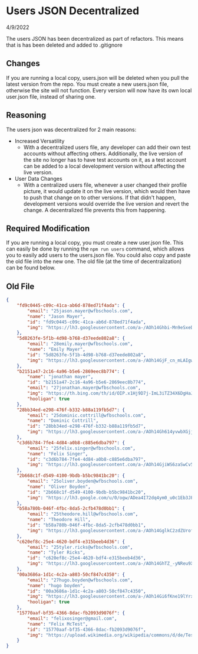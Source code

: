 <!--title:Users JSON Decentralized:title-->
<!--date:2022-04-09:date-->
# Users JSON Decentralized

4/9/2022  

The users JSON has been decentralized as part of refactors. This means that is has been deleted and added to .gitignore

## Changes

If you are running a local copy, users.json will be deleted when you pull the latest version from the repo. You must create a new users.json file, otherwise the site will not function. Every version will now have its own local user.json file, instead of sharing one.

## Reasoning

The users json was decentralized for 2 main reasons:

- Increased Versatility
  - With a decentralized users file, any developer can add their own test accounts without affecting others. Additionally, the live version of the site no longer has to have test accounts on it, as a test account can be added to a local development version without affecting the live version.
- User Data Changes
  - With a centralized users file, whenever a user changed their profile picture, it would update it on the live version, which would then have to push that change on to other versions. If that didn't happen, development versions would override the live version and revert the change. A decentralized file prevents this from happening.

## Required Modification

If you are running a local copy, you must create a new user.json file. This can easily be done by running the `npm run users` command, which allows you to easily add users to the users.json file. You could also copy and paste the old file into the new one. The old file (at the time of decentralization) can be found below.

## Old File

```json
{
    "fd9c0445-c09c-41ca-ab6d-878ed71f4ada": {
        "email": "25jason.mayer@wfbschools.com",
        "name": "Jason Mayer",
        "id": "fd9c0445-c09c-41ca-ab6d-878ed71f4ada",
        "img": "https://lh3.googleusercontent.com/a-/AOh14Ghbi-Mn9eSxeDehceDhSEcY7eXvXCgq2VFAZTIBEQ=s88-w88-h88-c-k"
    },
    "5d8263fe-5f1b-4d98-b768-d37eede802a8": {
        "email": "28emily.mayer@wfbschools.com",
        "name": "Emily Mayer",
        "id": "5d8263fe-5f1b-4d98-b768-d37eede802a8",
        "img": "https://lh3.googleusercontent.com/a-/AOh14GjF_cn_mLAIgw5XBUYkawfElUufyuREjl4PDJFZ2A=s88-w88-h88-c-k"
    },
    "b2151a47-2c16-4a96-b5e6-2869eec8b774": {
        "name": "jonathan mayer",
        "id": "b2151a47-2c16-4a96-b5e6-2869eec8b774",
        "email": "27jonathan.mayer@wfbschools.com",
        "img": "https://th.bing.com/th/id/OIP.x1Hj9D7j-ImL3iTZ34X6DgHaJ3?w=151&h=201&c=7&r=0&o=5&pid=1.7",
        "hooligan": true
    },
    "28bb34ed-e298-476f-b332-b88a119fb5d7": {
        "email": "25dominic.cottrill@wfbschools.com",
        "name": "Dominic Cottrill",
        "id": "28bb34ed-e298-476f-b332-b88a119fb5d7",
        "img": "https://lh3.googleusercontent.com/a-/AOh14Gh614yvwbXGjjgLXxiD8CiYUNiEgQ2qFDveY8OXng=s88-w88-h88-c-k"
    },
    "c3d6b784-7fe4-4d84-a0b8-c885e6dba797": {
        "email": "25felix.singer@wfbschools.com",
        "name": "Felix Singer",
        "id": "c3d6b784-7fe4-4d84-a0b8-c885e6dba797",
        "img": "https://lh3.googleusercontent.com/a-/AOh14GjiWS6zaSwCv5q6Zlp96dJ3a2Et61RUK69W4IHnuQ=s96-c-rg-br100"
    },
    "2b668c1f-d549-4100-9bdb-b5bc9841bc20": {
        "email": "25oliver.boyden@wfbschools.com",
        "name": "Oliver Boyden",
        "id": "2b668c1f-d549-4100-9bdb-b5bc9841bc20",
        "img": "https://lh3.google.com/u/0/ogw/ADea4I72dq4ym0_u0c1Eb3JP_GxH4YDGWl04INtSk1Yj=s83-c-mo"
    },
    "b58a780b-046f-4fbc-8da5-2cfb478d0bb1": {
        "email": "25theodore.hill@wfbschools.com",
        "name": "Theodore Hill",
        "id": "b58a780b-046f-4fbc-8da5-2cfb478d0bb1",
        "img": "https://lh3.googleusercontent.com/a-/AOh14GglkC2zdZUrof7EDVSVpt3RncGplxT5QwBXtwb7MQ=s88-w88-h88-c-k"
    },
    "c620ef8c-25e4-4620-bdf4-e315beeb4d36": {
        "email": "25tyler.ricks@wfbschools.com",
        "name": "Tyler Ricks",
        "id": "c620ef8c-25e4-4620-bdf4-e315beeb4d36",
        "img": "https://lh3.googleusercontent.com/a-/AOh14GhTZ_-yNReu9X1MjF58OItHu7PUjXmOZpT9QNe2gA=s88-w88-h88-c-k"
    },
    "00a3686a-1d1c-4c2a-a803-50cf847c4350": {
        "email": "27hugo.boyden@wfbschools.com",
        "name": "hugo boyden",
        "id": "00a3686a-1d1c-4c2a-a803-50cf847c4350",
        "img": "https://lh3.googleusercontent.com/a-/AOh14Gi6fKne19lYrxDoqSQHSqDRH5jsLFB0hRao1D-FjQ=s272-p-k-no",
        "hooligan": true
    },
    "15770aaf-bf35-4366-8dac-fb2093d9076f": {
        "email": "felixosinger@gmail.com",
        "name": "Felix McTest",
        "id": "15770aaf-bf35-4366-8dac-fb2093d9076f",
        "img": "https://upload.wikimedia.org/wikipedia/commons/d/de/TestScreen_square.svg"
    }
}
```
